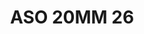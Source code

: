---
title: ASO 20MM 26
date: 
draft: false

# descripcion
description : Anillo de plata 925.

materials: Plata 925

color: 

dimensions: 20mm diámetro

code: 05-23-1412

type: "Anillos"

categories: []

price: $10.120,00

price_eftvo: $8.600,00

# Images
# first image will be shown in the product page
images:
  # - image: "images/path_to_image"
  # La ubicacion de las imagenes es imagenes/Anillos/Anillos.Solo Plata/05-23-1412-aso-20mm-26
  - image: "./images/anillos/solo_plata/05-23-1412-aso-20mm-26_a.jpg"
  - image: "./images/anillos/solo_plata/05-23-1412-aso-20mm-26_b.jpg"
---